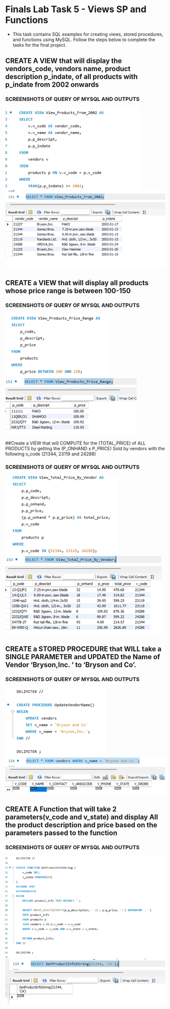 # Finals Lab Task 5 - Views SP and Functions
- This task contains SQL examples for creating views, stored procedures, and functions using MySQL. Follow the steps below to complete the tasks for the final project.

## CREATE A VIEW that will display the vendors_code, vendors name, product description p_indate, of all products with p_indate from 2002 onwards
### SCREENSHOTS OF QUERY OF MYSQL AND OUTPUTS

![image_alt](https://github.com/natdungca23/EDM-PORTFOLIO/blob/717fe00e949c771b9528a2ef6e2cf8d8bbabc7bf/Final%20Lab%20Task%205/IMAGES/NO.1.png)
![image_alt](https://github.com/natdungca23/EDM-PORTFOLIO/blob/717fe00e949c771b9528a2ef6e2cf8d8bbabc7bf/Final%20Lab%20Task%205/IMAGES/NO.6.png)

## CREATE a VIEW that will display all products whose price range is between 100-150
### SCREENSHOTS OF QUERY OF MYSQL AND OUTPUTS

![image_alt](https://github.com/natdungca23/EDM-PORTFOLIO/blob/717fe00e949c771b9528a2ef6e2cf8d8bbabc7bf/Final%20Lab%20Task%205/IMAGES/NO.2.png)
![image_alt](https://github.com/natdungca23/EDM-PORTFOLIO/blob/717fe00e949c771b9528a2ef6e2cf8d8bbabc7bf/Final%20Lab%20Task%205/IMAGES/NO.7.png)

##Create a VIEW that will COMPUTE for the (TOTAL_PRICE) of ALL PRODUCTS by getting the (P_ONHAND x P_PRICE) Sold by vendors with the following v_code (21344, 23119 and 24288)
### SCREENSHOTS OF QUERY OF MYSQL AND OUTPUTS

![image_alt](https://github.com/natdungca23/EDM-PORTFOLIO/blob/717fe00e949c771b9528a2ef6e2cf8d8bbabc7bf/Final%20Lab%20Task%205/IMAGES/NO.3.png)
![image_alt](https://github.com/natdungca23/EDM-PORTFOLIO/blob/717fe00e949c771b9528a2ef6e2cf8d8bbabc7bf/Final%20Lab%20Task%205/IMAGES/NO.8.png)

## CREATE a STORED PROCEDURE that WILL take a SINGLE PARAMETER and UPDATED the Name of Vendor ‘Bryson,Inc. ’ to ‘Bryson and Co’.
### SCREENSHOTS OF QUERY OF MYSQL AND OUTPUTS

![image_alt](https://github.com/natdungca23/EDM-PORTFOLIO/blob/717fe00e949c771b9528a2ef6e2cf8d8bbabc7bf/Final%20Lab%20Task%205/IMAGES/NO.4.png)
![image_alt](https://github.com/natdungca23/EDM-PORTFOLIO/blob/717fe00e949c771b9528a2ef6e2cf8d8bbabc7bf/Final%20Lab%20Task%205/IMAGES/NO.9.png)

## CREATE A Function that will take 2 parameters(v_code and v_state) and display All the product description and price based on the parameters passed to the function
### SCREENSHOTS OF QUERY OF MYSQL AND OUTPUTS

![image_alt](https://github.com/natdungca23/EDM-PORTFOLIO/blob/717fe00e949c771b9528a2ef6e2cf8d8bbabc7bf/Final%20Lab%20Task%205/IMAGES/NO.5.png)
![image_alt](https://github.com/natdungca23/EDM-PORTFOLIO/blob/717fe00e949c771b9528a2ef6e2cf8d8bbabc7bf/Final%20Lab%20Task%205/IMAGES/NO.10.png)
